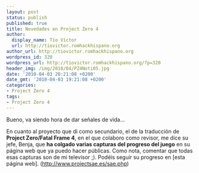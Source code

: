 ```yaml
---
layout: post
status: publish
published: true
title: Novedades en Project Zero 4
author:
  display_name: Tío Víctor
  url: http://tiovictor.romhackhispano.org
author_url: http://tiovictor.romhackhispano.org
wordpress_id: 320
wordpress_url: http://tiovictor.romhackhispano.org/?p=320
header_img: /img/2010/04/PZ4Noti05.jpg
date: '2010-04-03 20:21:08 +0200'
date_gmt: '2010-04-03 19:21:08 +0200'
categories:
- Project Zero 4
tags:
- Project Zero 4
---
```

Bueno, va siendo hora de dar señales de vida...

En cuanto al proyecto que di como secundario, el de la traducción de 
**Project Zero/Fatal Frame 4**, en el que colaboro como revisor, me dice su 
jefe, Benja, que **ha colgado varias capturas del progreso del juego** en 
su página web que ya puedo hacer públicas. Como nota, comentar que todas 
esas capturas son de mi televisor ;). Podéis seguir su progreso en 
[esta página web]. (http://www.projectsae.es/sae.php)
